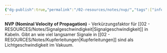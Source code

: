 ```yaml
---
{"dg-publish":true,"permalink":"/02-resources/notes/nvp/","tags":["informatik/netzwerk/physik","kabel/geschwindigkeit"],"noteIcon":"","updated":"2025-10-29T12:59:08.763+01:00"}
---
```



**NVP (Nominal Velocity of Propagation)** - Verkürzungsfaktor für [[02 - RESOURCES/Notes/Signalgeschwindigkeit\|Signalgeschwindigkeit]] in Kabeln.
Gibt an wie viel langsamer Signale in [[02 - RESOURCES/Notes/Kupferleitungen\|Kupferleitungen]] sind als Lichtgeschwindigkeit im Vakuum.